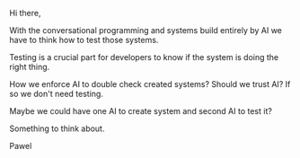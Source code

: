 Hi there,

With the conversational programming and systems build entirely by AI we
have to think how to test those systems.

Testing is a crucial part for developers to know if the system is doing the
right thing.

How we enforce AI to double check created systems? Should we trust AI? If
so we don't need testing.

Maybe we could have one AI to create system and second AI to test it?

Something to think about.

Pawel
